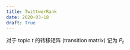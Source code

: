 ```yaml
---
title: TwittwerRank
date: 2020-03-18
draft: True
---
```


对于 topic $t$ 的转移矩阵 (transition matrix) 记为 $P_t$
